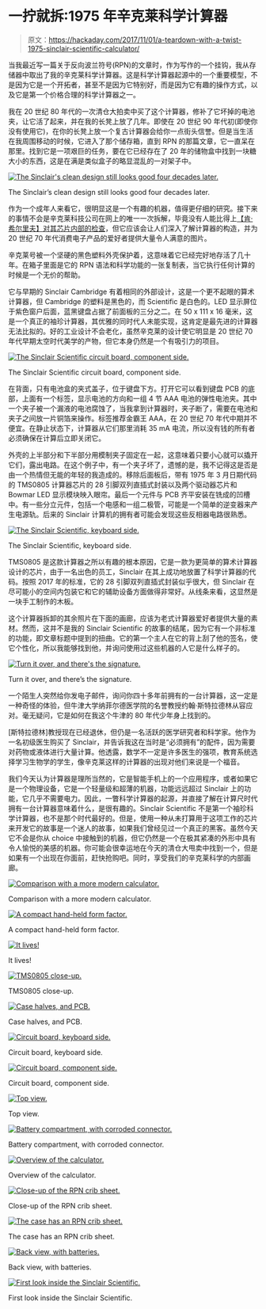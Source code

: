 # 一拧就拆:1975 年辛克莱科学计算器

> 原文：<https://hackaday.com/2017/11/01/a-teardown-with-a-twist-1975-sinclair-scientific-calculator/>

当我最近写一篇关于反向波兰符号(RPN)的文章时，作为写作的一个挂钩，我从存储器中取出了我的辛克莱科学计算器。这是科学计算器起源中的一个重要模型，不是因为它是一个开拓者，甚至不是因为它特别好，而是因为它有趣的操作方式，以及它是第一个价格合理的科学计算器之一。

我在 20 世纪 80 年代的一次清仓大拍卖中买了这个计算器，修补了它坏掉的电池夹，让它活了起来，并在我的长凳上放了几年。即使在 20 世纪 90 年代初(即使你没有使用它)，在你的长凳上放一个复古计算器会给你一点街头信誉。但是当生活在我周围移动的时候，它进入了那个储存箱，直到 RPN 的那篇文章，它一直呆在那里。找到它是一项艰巨的任务，要在它已经存在了 20 年的储物盒中找到一块糖大小的东西，这是在满是类似盒子的略显混乱的一对架子中。

[![The Sinclair's clean design still looks good four decades later.](img/463740adf44766094b1a93f294db4c44.png)](https://hackaday.com/wp-content/uploads/2017/10/sinclair-scientific-angled-view.jpg)

The Sinclair’s clean design still looks good four decades later.

作为一个成年人来看它，很明显这是一个有趣的机器，值得更仔细的研究。接下来的事情不会是辛克莱科技公司在网上的唯一一次拆解，毕竟没有人能比得上[【肯·希尔里夫】对其芯片内部的检查](http://files.righto.com/calculator/sinclair_scientific_simulator.html)，但它应该会让人们深入了解计算器的构造，并为 20 世纪 70 年代消费电子产品的爱好者提供大量令人满意的图片。

辛克莱号被一个坚硬的黑色塑料外壳保护着，这意味着它已经完好地存活了几十年。在箱子里面是它的 RPN 语法和科学功能的一张复制表，当它执行任何计算的时候是一个无价的帮助。

它与早期的 Sinclair Cambridge 有着相同的外部设计，这是一个更不起眼的算术计算器，但 Cambridge 的塑料是黑色的，而 Scientific 是白色的。LED 显示屏位于紫色窗户后面，蓝黑键盘占据了前面板的三分之二。在 50 x 111 x 16 毫米，这是一个真正的袖珍计算器，其优雅的同时代人未能实现，这肯定是最先进的计算器无法比拟的。好的工业设计不会老化，虽然辛克莱的设计使它明显是 20 世纪 70 年代早期太空时代美学的产物，但它本身仍然是一个有吸引力的项目。

[![The Sinclair Scientific circuit board, component side.](img/8587e435795e8d0209bc567656a3565a.png)](https://hackaday.com/wp-content/uploads/2017/10/sinclair-scientific-board.jpg)

The Sinclair Scientific circuit board, component side.

在背面，只有电池盒的夹式盖子，位于键盘下方。打开它可以看到键盘 PCB 的底部，上面有一个标签，显示电池的方向和一组 4 节 AAA 电池的弹性电池夹。其中一个夹子被一个漏液的电池腐蚀了，当我拿到计算器时，夹子断了，需要在电池和夹子之间放一片铜箔来操作。标签推荐金霸王 AAA，在 20 世纪 70 年代中期并不便宜。在静止状态下，计算器从它们那里消耗 35 mA 电流，所以没有钱的所有者必须确保在计算后立即关闭它。

外壳的上半部分和下半部分用模制夹子固定在一起，这意味着只要小心就可以撬开它们，露出电路。在这个例子中，有一个夹子坏了，遗憾的是，我不记得这是否是由一个热情但无能的年轻的我造成的。移除后面板后，带有 1975 年 3 月日期代码的 TMS0805 计算器芯片的 28 引脚双列直插式封装以及两个驱动器芯片和 Bowmar LED 显示模块映入眼帘。最后一个元件与 PCB 齐平安装在铣成的凹槽中。有一些分立元件，包括一个电感和一组二极管，可能是一个简单的逆变器来产生电源轨。后来的 Sinclair 计算机的拥有者可能会发现这些反相器电路很熟悉。

[![The Sinclair Scientific, keyboard side.](img/4e2e159558294f396e46ced1887d5d38.png)](https://hackaday.com/wp-content/uploads/2017/10/sinclair-scientific-board-keyboard-side.jpg)

The Sinclair Scientific, keyboard side.

TMS0805 是这款计算器之所以有趣的根本原因，它是一款为更简单的算术计算器设计的芯片，由于一名出色的员工，Sinclair 在其上成功地放置了科学计算器的代码。按照 2017 年的标准，它的 28 引脚双列直插式封装似乎很大，但 Sinclair 在尽可能小的空间内包装它和它的辅助设备方面做得非常好。从线条来看，这显然是一块手工制作的木板。

这个计算器拆卸的其余照片在下面的画廊，应该为老式计算器爱好者提供大量的素材。然而，这并不是我的 Sinclair Scientific 的故事的结尾，因为它有一个非标准的功能，即文章标题中提到的扭曲。它的第一个主人在它的背上刮了他的签名，使它个性化，所以我能够找到他，并询问使用过这些机器的人它是什么样子的。

[![Turn it over, and there's the signature.](img/f2111f6b7afa1aa1d354cbe36d3d80f5.png)](https://hackaday.com/wp-content/uploads/2017/10/sinclair-scientific-signature.jpg)

Turn it over, and there’s the signature.

一个陌生人突然给你发电子邮件，询问你四十多年前拥有的一台计算器，这一定是一种奇怪的体验，但牛津大学纳菲尔德医学院的名誉教授约翰·斯特拉德林从容应对。毫无疑问，它是如何在我这个牛津的 80 年代少年身上找到的。

[斯特拉德林]教授现在已经退休，但仍是一名活跃的医学研究者和科学家。他作为一名初级医生购买了 Sinclair，并告诉我这在当时是“必须拥有”的配件，因为需要对药物或液体进行大量计算。他透露，数学不一定是许多医生的强项，教育系统选择学习生物学的学生，像辛克莱这样的计算器的出现对他们来说是一个福音。

我们今天认为计算器是理所当然的，它是智能手机上的一个应用程序，或者如果它是一个物理设备，它是一个轻量级和超薄的机器，功能远远超过 Sinclair 上的功能，它几乎不需要电力。因此，一瞥科学计算器的起源，并直接了解在计算尺时代拥有一台计算器意味着什么，是很有趣的。Sinclair Scientific 不是第一个袖珍科学计算器，也不是那个时代最好的。但是，使用一种从未打算用于这项工作的芯片来开发它的故事是一个迷人的故事，如果我们曾经见过一个真正的黑客。虽然今天它不会是你从 choice 中接触到的机器，但它仍然是一个在极其紧凑的外形中具有令人愉悦的美感的机器。你可能会很幸运地在今天的清仓大甩卖中找到一个，但是如果有一个出现在你面前，赶快抢购吧。同时，享受我们的辛克莱科学的内部画廊。

[![Comparison with a more modern calculator.](img/22dda06e78f8d63beedee91a526a9898.png)](https://hackaday.com/2017/11/01/a-teardown-with-a-twist-1975-sinclair-scientific-calculator/img_20171021_111858664_hdr/)

Comparison with a more modern calculator.

[![A compact hand-held form factor.](img/aaa532974f5d637d25520abf61f8b4f6.png)](https://hackaday.com/2017/11/01/a-teardown-with-a-twist-1975-sinclair-scientific-calculator/img_20171015_143341958_hdr/)

A compact hand-held form factor.

[![It lives!](img/91e885bd0f7cae040fa1f25dd5a5923f.png)](https://hackaday.com/2017/11/01/a-teardown-with-a-twist-1975-sinclair-scientific-calculator/img_20171015_143111579_hdr/)

It lives!

[![TMS0805 close-up.](img/0c60fb5aad5bb37f2d996dad818309d3.png)](https://hackaday.com/2017/11/01/a-teardown-with-a-twist-1975-sinclair-scientific-calculator/img_20171015_141236183_hdr/)

TMS0805 close-up.

[![Case halves, and PCB.](img/4e5fbdb5d6772ee9f1b01a71312ff355.png)](https://hackaday.com/2017/11/01/a-teardown-with-a-twist-1975-sinclair-scientific-calculator/img_20171015_141129834_hdr/)

Case halves, and PCB.

[![Circuit board, keyboard side.](img/95f19199e7a48e1f17787b725ff7dcbc.png)](https://hackaday.com/2017/11/01/a-teardown-with-a-twist-1975-sinclair-scientific-calculator/img_20171015_141149171_hdr/)

Circuit board, keyboard side.

[![Circuit board, component side.](img/209bceac9714e175f3941818194506b8.png)](https://hackaday.com/2017/11/01/a-teardown-with-a-twist-1975-sinclair-scientific-calculator/img_20171015_141026836_hdr/)

Circuit board, component side.

[![Top view.](img/ecf975a793b935243346d05ed81a8503.png)](https://hackaday.com/2017/11/01/a-teardown-with-a-twist-1975-sinclair-scientific-calculator/img_20171015_140515648_hdr-copy/)

Top view.

[![Battery compartment, with corroded connector.](img/7b932f2ea967b33cf7b668664b70f1fe.png)](https://hackaday.com/2017/11/01/a-teardown-with-a-twist-1975-sinclair-scientific-calculator/img_20171015_140757591_hdr/)

Battery compartment, with corroded connector.

[![Overview of the calculator.](img/6a0e816ab2985cf16f70a543f6a627b2.png)](https://hackaday.com/2017/11/01/a-teardown-with-a-twist-1975-sinclair-scientific-calculator/img_20171015_140616694_hdr/)

Overview of the calculator.

[![Close-up of the RPN crib sheet.](img/0dbf6589bfddd88537e42c68d325ed94.png)](https://hackaday.com/2017/11/01/a-teardown-with-a-twist-1975-sinclair-scientific-calculator/img_20171015_140450208_hdr/)

Close-up of the RPN crib sheet.

[![The case has an RPN crib sheet.](img/e4aec0469cf05e45bf5fe5cb44e59156.png)](https://hackaday.com/2017/11/01/a-teardown-with-a-twist-1975-sinclair-scientific-calculator/img_20171015_140428166_hdr/)

The case has an RPN crib sheet.

[![Back view, with batteries.](img/59868dab568629a56c2c2ddce74bdef3.png)](https://hackaday.com/2017/11/01/a-teardown-with-a-twist-1975-sinclair-scientific-calculator/img_20171015_143144312_hdr/)

Back view, with batteries.

[![First look inside the Sinclair Scientific.](img/a3c3889f138b6740f16f13d93df715b4.png)](https://hackaday.com/2017/11/01/a-teardown-with-a-twist-1975-sinclair-scientific-calculator/img_20171015_140959873_hdr/)

First look inside the Sinclair Scientific.